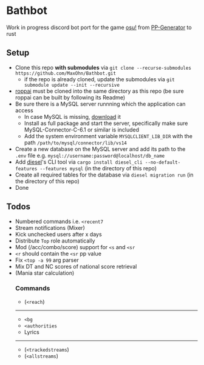 # Bathbot
Work in progress discord bot port for the game [osu!](https://osu.ppy.sh/home) from [PP-Generator](https://github.com/MaxOhn/PP-Generator) to rust

## Setup
- Clone this repo __with submodules__ via `git clone --recurse-submodules https://github.com/MaxOhn/Bathbot.git`
    - if the repo is already cloned, update the submodules via `git submodule update --init --recursive`
- [roppai](https://github.com/MaxOhn/roppai) must be cloned into the same directory as this repo (be sure roppai can be built by following its Readme)
- Be sure there is a MySQL server runnning which the application can access
  - In case MySQL is missing, [download](https://dev.mysql.com/downloads/installer/) it
  - Install as full package and start the server, specifically make sure MySQL-Connector-C-6.1 or similar is included
  - Add the system environment variable `MYSQLCLIENT_LIB_DIR` with the path `/path/to/mysql/connector/lib/vs14`
- Create a new database on the MySQL server and add its path to the `.env` file e.g. `mysql://username:password@localhost/db_name`
- Add [diesel](https://diesel.rs/)'s CLI tool via `cargo install diesel_cli --no-default-features --features mysql` (in the directory of this repo)
- Create all required tables for the database via `diesel migration run` (in the directory of this repo)
- Done

## Todos
- Numbered commands i.e. `<recent7`
- Stream notifications (Mixer)
- Kick unchecked users after x days
- Distribute `Top` role automatically
- Mod (/acc/combo/score) support for `<s` and `<sr`
- `<r` should contain the `<sr` pp value
- Fix `<top -a 99` arg parser
- Mix DT and NC scores of national score retrieval
- (Mania star calculation)
  ### Commands
   - (`<reach`)
   ---
   - `<bg`
   - `<authorities`
   - Lyrics
   ---
   - (`<trackedstreams`)
   - (`<allstreams`)